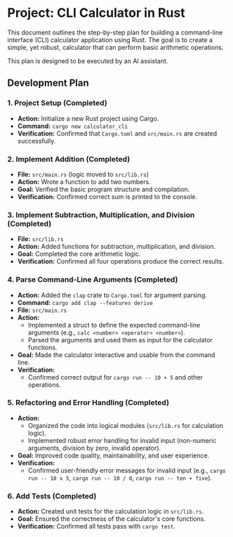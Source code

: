 # Project: CLI Calculator in Rust

This document outlines the step-by-step plan for building a command-line interface (CLI) calculator application using Rust. The goal is to create a simple, yet robust, calculator that can perform basic arithmetic operations.

This plan is designed to be executed by an AI assistant.

## Development Plan

### 1. Project Setup (Completed)
- **Action:** Initialize a new Rust project using Cargo.
- **Command:** `cargo new calculator_cli`
- **Verification:** Confirmed that `Cargo.toml` and `src/main.rs` are created successfully.

### 2. Implement Addition (Completed)
- **File:** `src/main.rs` (logic moved to `src/lib.rs`)
- **Action:** Wrote a function to add two numbers.
- **Goal:** Verified the basic program structure and compilation.
- **Verification:** Confirmed correct sum is printed to the console.

### 3. Implement Subtraction, Multiplication, and Division (Completed)
- **File:** `src/lib.rs`
- **Action:** Added functions for subtraction, multiplication, and division.
- **Goal:** Completed the core arithmetic logic.
- **Verification:** Confirmed all four operations produce the correct results.

### 4. Parse Command-Line Arguments (Completed)
- **Action:** Added the `clap` crate to `Cargo.toml` for argument parsing.
- **Command:** `cargo add clap --features derive`
- **File:** `src/main.rs`
- **Action:**
    - Implemented a struct to define the expected command-line arguments (e.g., `calc <number> <operator> <number>`).
    - Parsed the arguments and used them as input for the calculator functions.
- **Goal:** Made the calculator interactive and usable from the command line.
- **Verification:**
    - Confirmed correct output for `cargo run -- 10 + 5` and other operations.

### 5. Refactoring and Error Handling (Completed)
- **Action:**
    - Organized the code into logical modules (`src/lib.rs` for calculation logic).
    - Implemented robust error handling for invalid input (non-numeric arguments, division by zero, invalid operator).
- **Goal:** Improved code quality, maintainability, and user experience.
- **Verification:**
    - Confirmed user-friendly error messages for invalid input (e.g., `cargo run -- 10 x 5`, `cargo run -- 10 / 0`, `cargo run -- ten + five`).

### 6. Add Tests (Completed)
- **Action:** Created unit tests for the calculation logic in `src/lib.rs`.
- **Goal:** Ensured the correctness of the calculator's core functions.
- **Verification:** Confirmed all tests pass with `cargo test`.
